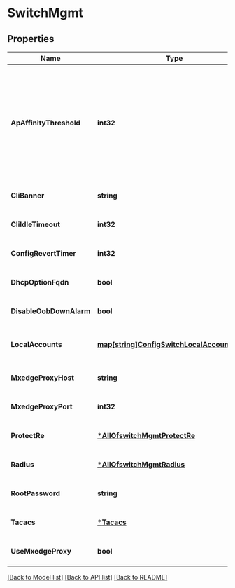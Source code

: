 # SwitchMgmt

## Properties
Name | Type | Description | Notes
------------ | ------------- | ------------- | -------------
**ApAffinityThreshold** | **int32** | ap_affinity_threshold ap_affinity_threshold can be added as a field under site/setting. By default this value is set to 12. If the field is set in both site/setting and org/setting, the value from site/setting will be used. | [optional] [default to 10]
**CliBanner** | **string** | Set Banners for switches. Allows markup formatting | [optional] [default to null]
**CliIdleTimeout** | **int32** | Sets timeout for switches | [optional] [default to null]
**ConfigRevertTimer** | **int32** | the rollback timer for commit confirmed | [optional] [default to 10]
**DhcpOptionFqdn** | **bool** | Enable to provide the FQDN with DHCP option 81 | [optional] [default to false]
**DisableOobDownAlarm** | **bool** |  | [optional] [default to null]
**LocalAccounts** | [**map[string]ConfigSwitchLocalAccountsUser**](config_switch_local_accounts_user.md) | Property key is the user name. For Local user authentication | [optional] [default to null]
**MxedgeProxyHost** | **string** |  | [optional] [default to null]
**MxedgeProxyPort** | **int32** |  | [optional] [default to 2222]
**ProtectRe** | [***AllOfswitchMgmtProtectRe**](AllOfswitchMgmtProtectRe.md) |  | [optional] [default to null]
**Radius** | [***AllOfswitchMgmtRadius**](AllOfswitchMgmtRadius.md) |  | [optional] [default to null]
**RootPassword** | **string** |  | [optional] [default to null]
**Tacacs** | [***Tacacs**](tacacs.md) |  | [optional] [default to null]
**UseMxedgeProxy** | **bool** | to use mxedge as proxy | [optional] [default to null]

[[Back to Model list]](../README.md#documentation-for-models) [[Back to API list]](../README.md#documentation-for-api-endpoints) [[Back to README]](../README.md)

